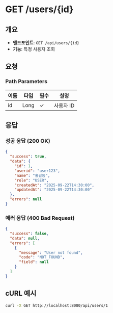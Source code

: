 # GET /users/{id}

## 개요
- **엔드포인트**: `GET /api/users/{id}`
- **기능**: 특정 사용자 조회

## 요청
### Path Parameters
| 이름 | 타입 | 필수 | 설명 |
|------|------|------|------|
| id | Long | ✓ | 사용자 ID |

## 응답
### 성공 응답 (200 OK)
```json
{
  "success": true,
  "data": {
    "id": 1,
    "userid": "user123",
    "name": "홍길동",
    "role": "USER",
    "createdAt": "2025-09-22T14:30:00",
    "updatedAt": "2025-09-22T14:30:00"
  },
  "errors": null
}
```

### 에러 응답 (400 Bad Request)
```json
{
  "success": false,
  "data": null,
  "errors": [
    {
      "message": "User not found",
      "code": "NOT_FOUND",
      "field": null
    }
  ]
}
```

## cURL 예시
```bash
curl -X GET http://localhost:8080/api/users/1
```